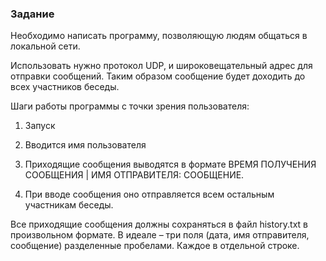 ### Задание

Необходимо написать программу, позволяющую людям общаться в локальной сети.

Использовать нужно протокол UDP, и широковещательный адрес для отправки сообщений. Таким образом сообщение будет доходить до всех участников беседы.

Шаги работы программы с точки зрения пользователя:

1. Запуск

2. Вводится имя пользователя

3. Приходящие сообщения выводятся в формате ВРЕМЯ ПОЛУЧЕНИЯ СООБЩЕНИЯ | ИМЯ ОТПРАВИТЕЛЯ: СООБЩЕНИЕ.

4. При вводе сообщения оно отправляется всем остальным участникам беседы.

Все приходящие сообщения должны сохраняться в файл history.txt в произвольном формате. В идеале – три поля (дата, имя отправителя, сообщение) разделенные пробелами. Каждое в отдельной строке.
